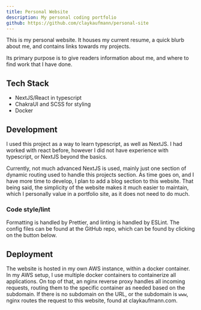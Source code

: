 ```yaml
---
title: Personal Website
description: My personal coding portfolio
github: https://github.com/claykaufmann/personal-site
---
```


This is my personal website. It houses my current resume, a quick blurb about me, and contains links towards my projects.

Its primary purpose is to give readers information about me, and where to find work that I have done.

## Tech Stack

- NextJS/React in typescript
- ChakraUI and SCSS for styling
- Docker

## Development

I used this project as a way to learn typescript, as well as NextJS. I had worked with react before, however I did not have experience with typescript, or NextJS beyond the basics.

Currently, not much advanced NextJS is used, mainly just one section of dynamic routing used to handle this projects section. As time goes on, and I have more time to develop, I plan to add a blog section to this website. That being said, the simplicity of the website makes it much easier to maintain, which I personally value in a portfolio site, as it does not need to do much.

### Code style/lint

Formatting is handled by Prettier, and linting is handled by ESLint. The config files can be found at the GitHub repo, which can be found by clicking on the button below.

## Deployment

The website is hosted in my own AWS instance, within a docker container. In my AWS setup, I use multiple docker containers to containerize all applications. On top of that, an nginx reverse proxy handles all incoming requests, routing them to the specific container as needed based on the subdomain. If there is no subdomain on the URL, or the subdomain is `www`, nginx routes the request to this website, found at claykaufmann.com.
